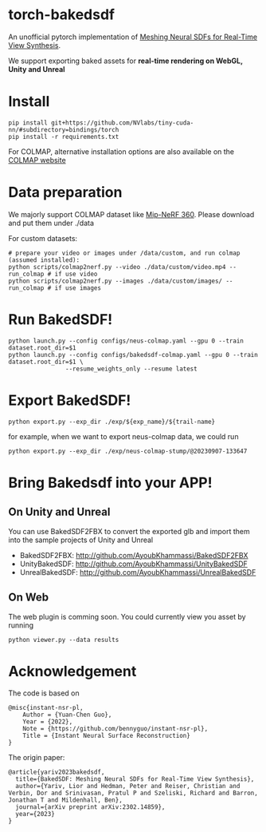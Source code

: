 # torch-bakedsdf
An unofficial pytorch implementation of [Meshing Neural SDFs for Real-Time View Synthesis](https://bakedsdf.github.io/).

We support exporting baked assets for **real-time rendering on WebGL, Unity and Unreal**

# Install 
```
pip install git+https://github.com/NVlabs/tiny-cuda-nn/#subdirectory=bindings/torch
pip install -r requirements.txt
```
For COLMAP, alternative installation options are also available on the [COLMAP website](https://colmap.github.io/)

# Data preparation
We majorly support COLMAP dataset like [Mip-NeRF 360](http://storage.googleapis.com/gresearch/refraw360/360_v2.zip). Please download and put them under ./data

For custom datasets:
```
# prepare your video or images under /data/custom, and run colmap (assumed installed):
python scripts/colmap2nerf.py --video ./data/custom/video.mp4 --run_colmap # if use video
python scripts/colmap2nerf.py --images ./data/custom/images/ --run_colmap # if use images
```

# Run BakedSDF!
```
python launch.py --config configs/neus-colmap.yaml --gpu 0 --train     dataset.root_dir=$1
python launch.py --config configs/bakedsdf-colmap.yaml --gpu 0 --train     dataset.root_dir=$1 \
                --resume_weights_only --resume latest
```

# Export BakedSDF!
```
python export.py --exp_dir ./exp/${exp_name}/${trail-name}
```
for example, when we want to export neus-colmap data, we could run
```
python export.py --exp_dir ./exp/neus-colmap-stump/@20230907-133647
```

# Bring Bakedsdf into your APP!
## On Unity and Unreal
You can use BakedSDF2FBX to convert the exported glb and import them into the sample projects of Unity and Unreal
* BakedSDF2FBX:
http://github.com/AyoubKhammassi/BakedSDF2FBX
* UnityBakedSDF:
http://github.com/AyoubKhammassi/UnityBakedSDF
* UnrealBakedSDF:
http://github.com/AyoubKhammassi/UnrealBakedSDF

## On Web
The web plugin is comming soon. You could currently view you asset by running
```
python viewer.py --data results
```

# Acknowledgement
The code is based on
```
@misc{instant-nsr-pl,
    Author = {Yuan-Chen Guo},
    Year = {2022},
    Note = {https://github.com/bennyguo/instant-nsr-pl},
    Title = {Instant Neural Surface Reconstruction}
}
```
The origin paper:
```
@article{yariv2023bakedsdf,
  title={BakedSDF: Meshing Neural SDFs for Real-Time View Synthesis},
  author={Yariv, Lior and Hedman, Peter and Reiser, Christian and Verbin, Dor and Srinivasan, Pratul P and Szeliski, Richard and Barron, Jonathan T and Mildenhall, Ben},
  journal={arXiv preprint arXiv:2302.14859},
  year={2023}
}
```
